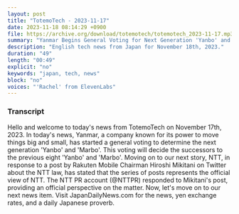 ```yaml
---
layout: post
title: "TotemoTech - 2023-11-17"
date: 2023-11-18 08:14:29 +0900
file: https://archive.org/download/totemotech/totemotech_2023-11-17.mp3
summary: "Yanmar Begins General Voting for Next Generation 'Yanbo' and 'Marbo' & NTT Responds to Criticism on Twitter, & more…"
description: "English tech news from Japan for November 18th, 2023."
duration: "49"
length: "00:49"
explicit: "no"
keywords: "japan, tech, news"
block: "no"
voices: "'Rachel' from ElevenLabs"
---
```


### Transcript

Hello and welcome to today's news from TotemoTech on November 17th, 2023. In today's news, Yanmar, a company known for its power to move things big and small, has started a general voting to determine the next generation 'Yanbo' and 'Marbo'. This voting will decide the successors to the previous eight 'Yanbo' and 'Marbo'. Moving on to our next story, NTT, in response to a post by Rakuten Mobile Chairman Hiroshi Mikitani on Twitter about the NTT law, has stated that the series of posts represents the official view of NTT. The NTT PR account (@NTTPR) responded to Mikitani's post, providing an official perspective on the matter. Now, let's move on to our next news item.   Visit JapanDailyNews.com for the news, yen exchange rates, and a daily Japanese proverb.
